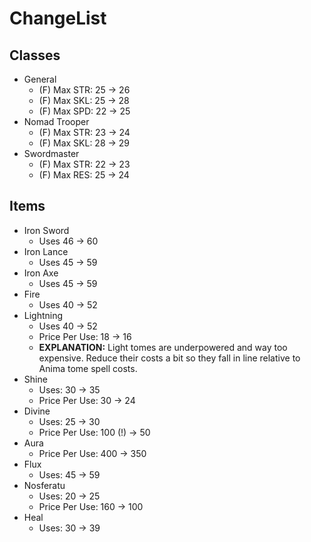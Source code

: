 # ChangeList

## Classes

- General
  - (F) Max STR: 25 -> 26
  - (F) Max SKL: 25 -> 28
  - (F) Max SPD: 22 -> 25
- Nomad Trooper
  - (F) Max STR: 23 -> 24
  - (F) Max SKL: 28 -> 29
- Swordmaster
  - (F) Max STR: 22 -> 23
  - (F) Max RES: 25 -> 24

## Items

- Iron Sword
  - Uses 46 -> 60
- Iron Lance
  - Uses 45 -> 59
- Iron Axe
  - Uses 45 -> 59
- Fire
  - Uses 40 -> 52
- Lightning
  - Uses 40 -> 52
  - Price Per Use: 18 -> 16
  - **EXPLANATION:** Light tomes are underpowered and way too expensive. Reduce their costs a bit
    so they fall in line relative to Anima tome spell costs.
- Shine
  - Uses: 30 -> 35
  - Price Per Use: 30 -> 24
- Divine
  - Uses: 25 -> 30
  - Price Per Use: 100 (!) -> 50
- Aura
  - Price Per Use: 400 -> 350
- Flux
  - Uses: 45 -> 59
- Nosferatu
  - Uses: 20 -> 25
  - Price Per Use: 160 -> 100
- Heal
  - Uses: 30 -> 39

